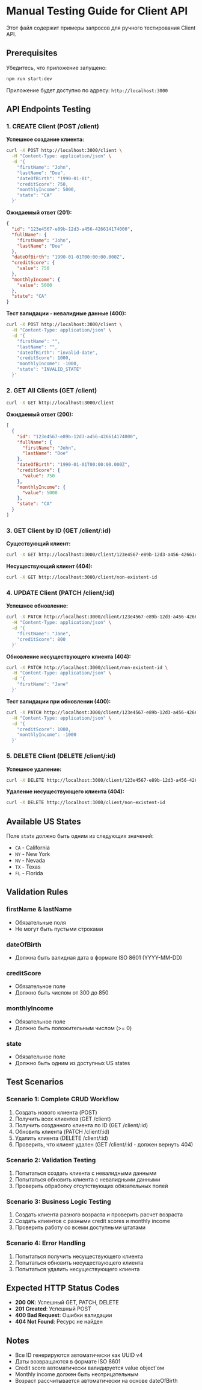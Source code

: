 # Manual Testing Guide for Client API

Этот файл содержит примеры запросов для ручного тестирования Client API.

## Prerequisites

Убедитесь, что приложение запущено:
```bash
npm run start:dev
```

Приложение будет доступно по адресу: `http://localhost:3000`

## API Endpoints Testing

### 1. CREATE Client (POST /client)

**Успешное создание клиента:**
```bash
curl -X POST http://localhost:3000/client \
  -H "Content-Type: application/json" \
  -d '{
    "firstName": "John",
    "lastName": "Doe",
    "dateOfBirth": "1990-01-01",
    "creditScore": 750,
    "monthlyIncome": 5000,
    "state": "CA"
  }'
```

**Ожидаемый ответ (201):**
```json
{
  "id": "123e4567-e89b-12d3-a456-426614174000",
  "fullName": {
    "firstName": "John",
    "lastName": "Doe"
  },
  "dateOfBirth": "1990-01-01T00:00:00.000Z",
  "creditScore": {
    "value": 750
  },
  "monthlyIncome": {
    "value": 5000
  },
  "state": "CA"
}
```

**Тест валидации - невалидные данные (400):**
```bash
curl -X POST http://localhost:3000/client \
  -H "Content-Type: application/json" \
  -d '{
    "firstName": "",
    "lastName": "",
    "dateOfBirth": "invalid-date",
    "creditScore": 1000,
    "monthlyIncome": -1000,
    "state": "INVALID_STATE"
  }'
```

### 2. GET All Clients (GET /client)

```bash
curl -X GET http://localhost:3000/client
```

**Ожидаемый ответ (200):**
```json
[
  {
    "id": "123e4567-e89b-12d3-a456-426614174000",
    "fullName": {
      "firstName": "John",
      "lastName": "Doe"
    },
    "dateOfBirth": "1990-01-01T00:00:00.000Z",
    "creditScore": {
      "value": 750
    },
    "monthlyIncome": {
      "value": 5000
    },
    "state": "CA"
  }
]
```

### 3. GET Client by ID (GET /client/:id)

**Существующий клиент:**
```bash
curl -X GET http://localhost:3000/client/123e4567-e89b-12d3-a456-426614174000
```

**Несуществующий клиент (404):**
```bash
curl -X GET http://localhost:3000/client/non-existent-id
```

### 4. UPDATE Client (PATCH /client/:id)

**Успешное обновление:**
```bash
curl -X PATCH http://localhost:3000/client/123e4567-e89b-12d3-a456-426614174000 \
  -H "Content-Type: application/json" \
  -d '{
    "firstName": "Jane",
    "creditScore": 800
  }'
```

**Обновление несуществующего клиента (404):**
```bash
curl -X PATCH http://localhost:3000/client/non-existent-id \
  -H "Content-Type: application/json" \
  -d '{
    "firstName": "Jane"
  }'
```

**Тест валидации при обновлении (400):**
```bash
curl -X PATCH http://localhost:3000/client/123e4567-e89b-12d3-a456-426614174000 \
  -H "Content-Type: application/json" \
  -d '{
    "creditScore": 1000,
    "monthlyIncome": -1000
  }'
```

### 5. DELETE Client (DELETE /client/:id)

**Успешное удаление:**
```bash
curl -X DELETE http://localhost:3000/client/123e4567-e89b-12d3-a456-426614174000
```

**Удаление несуществующего клиента (404):**
```bash
curl -X DELETE http://localhost:3000/client/non-existent-id
```

## Available US States

Поле `state` должно быть одним из следующих значений:
- `CA` - California
- `NY` - New York  
- `NV` - Nevada
- `TX` - Texas
- `FL` - Florida

## Validation Rules

### firstName & lastName
- Обязательные поля
- Не могут быть пустыми строками

### dateOfBirth
- Должна быть валидная дата в формате ISO 8601 (YYYY-MM-DD)

### creditScore
- Обязательное поле
- Должно быть числом от 300 до 850

### monthlyIncome
- Обязательное поле
- Должно быть положительным числом (>= 0)

### state
- Обязательное поле
- Должно быть одним из доступных US states

## Test Scenarios

### Scenario 1: Complete CRUD Workflow
1. Создать нового клиента (POST)
2. Получить всех клиентов (GET /client)
3. Получить созданного клиента по ID (GET /client/:id)
4. Обновить клиента (PATCH /client/:id)
5. Удалить клиента (DELETE /client/:id)
6. Проверить, что клиент удален (GET /client/:id - должен вернуть 404)

### Scenario 2: Validation Testing
1. Попытаться создать клиента с невалидными данными
2. Попытаться обновить клиента с невалидными данными
3. Проверить обработку отсутствующих обязательных полей

### Scenario 3: Business Logic Testing
1. Создать клиента разного возраста и проверить расчет возраста
2. Создать клиентов с разными credit scores и monthly income
3. Проверить работу со всеми доступными штатами

### Scenario 4: Error Handling
1. Попытаться получить несуществующего клиента
2. Попытаться обновить несуществующего клиента
3. Попытаться удалить несуществующего клиента

## Expected HTTP Status Codes

- **200 OK**: Успешный GET, PATCH, DELETE
- **201 Created**: Успешный POST
- **400 Bad Request**: Ошибки валидации
- **404 Not Found**: Ресурс не найден

## Notes

- Все ID генерируются автоматически как UUID v4
- Даты возвращаются в формате ISO 8601
- Credit score автоматически валидируется value object'ом
- Monthly income должен быть неотрицательным
- Возраст рассчитывается автоматически на основе dateOfBirth
